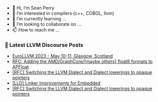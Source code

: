 - 👋 Hi, I’m Sean Perry
- 👀 I’m interested in compilers (c++, COBOL, llvm)
- 🌱 I’m currently learning ...
- 💞️ I’m looking to collaborate on ...
- 📫 How to reach me ...

<!---
s66perry/s66perry is a ✨ special ✨ repository because its `README.md` (this file) appears on your GitHub profile.
You can click the Preview link to take a look at your changes.
--->
### 📕 Latest LLVM Discourse Posts

<!-- DISCOURSE-LLVM:START -->
- [EuroLLVM 2023 - May 10-11, Glasgow, Scotland](https://discourse.llvm.org/t/eurollvm-2023-may-10-11-glasgow-scotland/67844#post_4)
- [RFC: Adding the AMD/GraphCore/[maybe others] float8 formats to APFloat](https://discourse.llvm.org/t/rfc-adding-the-amd-graphcore-maybe-others-float8-formats-to-apfloat/67969#post_7)
- [[RFC] Switching the LLVM Dialect and Dialect lowerings to opaque pointers](https://discourse.llvm.org/t/rfc-switching-the-llvm-dialect-and-dialect-lowerings-to-opaque-pointers/68179#post_3)
- [[LLD] Linker Improvements for Embedded](https://discourse.llvm.org/t/lld-linker-improvements-for-embedded/68129#post_5)
- [[RFC] Switching the LLVM Dialect and Dialect lowerings to opaque pointers](https://discourse.llvm.org/t/rfc-switching-the-llvm-dialect-and-dialect-lowerings-to-opaque-pointers/68179#post_2)
<!-- DISCOURSE-LLVM:END -->
